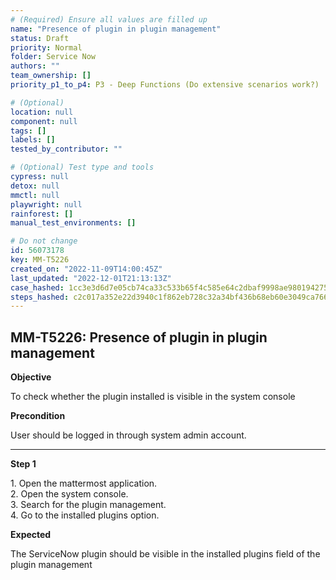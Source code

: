 ```yaml
---
# (Required) Ensure all values are filled up
name: "Presence of plugin in plugin management"
status: Draft
priority: Normal
folder: Service Now
authors: ""
team_ownership: []
priority_p1_to_p4: P3 - Deep Functions (Do extensive scenarios work?)

# (Optional)
location: null
component: null
tags: []
labels: []
tested_by_contributor: ""

# (Optional) Test type and tools
cypress: null
detox: null
mmctl: null
playwright: null
rainforest: []
manual_test_environments: []

# Do not change
id: 56073178
key: MM-T5226
created_on: "2022-11-09T14:00:45Z"
last_updated: "2022-12-01T21:13:13Z"
case_hashed: 1cc3e3d6d7e05cb74ca33c533b65f4c585e64c2dbaf9998ae980194275e3cdbca76898418508db0d763235e0ab9bc7ed
steps_hashed: c2c017a352e22d3940c1f862eb728c32a34bf436b68eb60e3049ca766e6d7bf70890f6a4641d67899af9ab4807345c66
---
```


<!-- (Auto-generated) Based on frontmatter's "key" and "name" -->

## MM-T5226: Presence of plugin in plugin management

**Objective**

To check whether the plugin installed is visible in the system console

**Precondition**

User should be logged in through system admin account.

---

**Step 1**

1\. Open the mattermost application.\
2\. Open the system console.\
3\. Search for the plugin management.\
4\. Go to the installed plugins option.

**Expected**

The ServiceNow plugin should be visible in the installed plugins field of the plugin management
